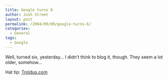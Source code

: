 ```yaml
---
title: Google turns 6
author: Josh Street
layout: post
permalink: /2004/09/09/google-turns-6/
categories:
  - General
tags:
  - Google
---
```

Well, turned six, yesterday&#8230; I didn&#8217;t think to blog it, though. They seem a lot older, somehow&#8230;

Hat tip: [TroIdus.com][1]

 [1]: http://troidus.com/archives/2004/09/08/googles-6th-birthday/trackback/